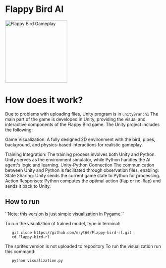 # Flappy Bird AI

<img src="gifs/Film.gif" alt="Flappy Bird Gameplay" width="200">


How does it work?
=============
Due to problems with uploading files, Unity program is in ```unityBranch1```
The main part of the game is developed in Unity, providing the visual and interactive components of the Flappy Bird game. The Unity project includes the following:

Game Visualization:
A fully designed 2D environment with the bird, pipes, background, and physics-based interactions for realistic gameplay.

Training Integration:
The training process involves both Unity and Python. Unity serves as the environment simulator, while Python handles the AI agent's logic and learning.
Unity-Python Connection
The communication between Unity and Python is facilitated through observation files, enabling:
State Sharing: Unity sends the current game state to Python for processing.
Action Responses: Python computes the optimal action (flap or no-flap) and sends it back to Unity.

## How to run
''Note: this version is just simple visualization in Pygame.''

To run the visualiztion of trained model, type in terminal:
```
   git clone https://github.com/mryt66/Flappy-bird-rl.git
   cd Flappy-bird-rl
```

The sprites version is not uploaded to repository
To run the visualization run this command:
```
   python visualization.py
```
